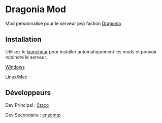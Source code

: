 # Dragonia Mod

Mod personnalisé pour le serveur pvp faction [Dragonia](https://dragonia-pvp.fr)

## Installation

Utilisez le [launcheur](https://dragonia-pvp.fr/launch/bootstrap/Launcher%20Dragonia-V1.exe/) pour installer automatiquement les mods et pouvoir rejoindre le serveur.

[Windows](https://dragonia-pvp.fr/launch/bootstrap/Launcher%20Dragonia-V1.exe)

[Linux/Mac](https://dragonia-pvp.fr/launch/bootstrap/Launcher%20Dragonia-V1.jar)


## Développeurs

Dev Principal : [Staco](https://github.com/Staco78)

Dev Secondaire : [enzomtp](https://github.com/enzomtpYT)
